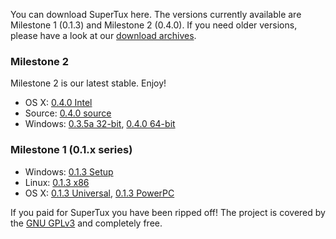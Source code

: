 You can download SuperTux here. The versions currently available are Milestone 1 (0.1.3) and Milestone 2 (0.4.0). If you need older versions, please have a look at our [download archives](https://github.com/SuperTux/downloads).

### Milestone 2 

Milestone 2 is our latest stable. Enjoy!

* OS X: [0.4.0 Intel](https://github.com/SuperTux/supertux/releases/download/v0.4.0/SuperTux-0.4.0-osx-intel.dmg)
* Source: [0.4.0 source](https://github.com/SuperTux/supertux/releases/download/v0.4.0/supertux-0.4.0.tar.bz2)
* Windows: [0.3.5a 32-bit](https://github.com/SuperTux/supertux/releases/download/v0.4.0/supertux-0.4.0-win32-setup.exe), [0.4.0 64-bit](https://github.com/SuperTux/supertux/releases/download/v0.4.0/supertux-0.4.0-win64-setup.exe)

### Milestone 1 (0.1.x series)

* Windows: [0.1.3 Setup](https://github.com/SuperTux/downloads/blob/master/supertux-0.1.3-setup.exe?raw=true)
* Linux: [0.1.3 x86](https://github.com/SuperTux/downloads/blob/master/supertux-0.1.3.x86.package?raw=true)
* OS X: [0.1.3 Universal](https://github.com/SuperTux/downloads/blob/master/supertux-0.1.3-macosx-universal.dmg?raw=true), [0.1.3 PowerPC](https://github.com/SuperTux/downloads/blob/master/supertux-0.1.3-macosx.dmg?raw=true)


If you paid for SuperTux you have been ripped off! The project is covered by the [GNU GPLv3](https://www.gnu.org/licenses/gpl.html) and completely free.
